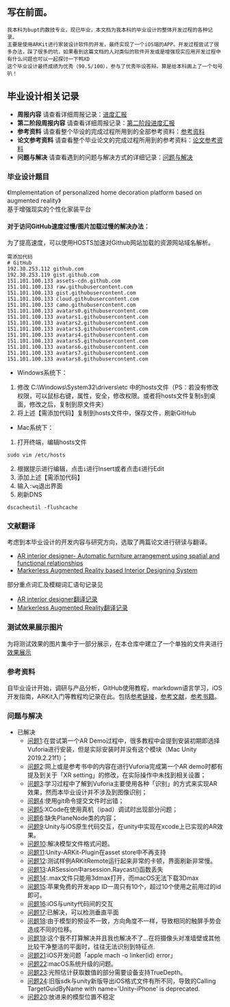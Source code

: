 ## 写在前面。   
    我本科为bupt的数技专业，现已毕业，本文档为我本科的毕业设计的整体开发过程的各种记录。   
    主要是使用ARKit进行家装设计软件的开发，最终实现了一个iOS端的APP。开发过程尝试了很多办法，踩了很多的坑，如果看到这篇文档的人对类似的软件开发或是增强现实应用开发过程中有什么问题也可以一起探讨一下鸭XD   
    这个毕业设计最终成绩为优秀（90.5/100），参与了优秀毕设答辩。算是给本科画上了一个句号叭！     
## 毕业设计相关记录   
- **周报内容**  请查看详细周报记录：[进度汇报](https://github.com/clarazwen/ProgressReport/blob/master/Weekly.md)   
- **第二阶段周报内容**  请查看详细周报记录：[第二阶段进度汇报](https://github.com/clarazwen/ProgressReport/blob/master/Weekly2.0.md)   
- **参考资料**  请查看整个毕设的完成过程所用到的全部参考资料：[参考资料](https://github.com/clarazwen/ProgressReport/blob/master/References/References.md)  
- **论文参考资料**  请查看整个毕业论文的完成过程所用到的参考资料：[论文参考资料](https://github.com/clarazwen/ProgressReport/blob/master/References/GraduationStudyReferences.md)  
- **问题与解决** 请查看遇到的问题与解决方式的详细记录：[问题与解决](https://github.com/clarazwen/ProgressReport/blob/master/ProblemsAndSolutions/Problems_and_solutions.md)    
### 毕业设计题目
《Implementation of personalized home decoration platform based on augmented reality》  
基于增强现实的个性化家装平台    

#### 对于访问GitHub速度过慢/图片加载过慢的解决办法：
为了提高速度，可以使用HOSTS加速对Github网站加载的资源网站域名解析。   
~~~  
需添加代码
# GitHub   
192.30.253.112 github.com 
192.30.253.119 gist.github.com 
151.101.100.133 assets-cdn.github.com 
151.101.100.133 raw.githubusercontent.com 
151.101.100.133 gist.githubusercontent.com 
151.101.100.133 cloud.githubusercontent.com 
151.101.100.133 camo.githubusercontent.com 
151.101.100.133 avatars0.githubusercontent.com 
151.101.100.133 avatars1.githubusercontent.com 
151.101.100.133 avatars2.githubusercontent.com 
151.101.100.133 avatars3.githubusercontent.com 
151.101.100.133 avatars4.githubusercontent.com 
151.101.100.133 avatars5.githubusercontent.com 
151.101.100.133 avatars6.githubusercontent.com 
151.101.100.133 avatars7.githubusercontent.com 
151.101.100.133 avatars8.githubusercontent.com 
~~~
- Windows系统下：  
1. 修改 C:\Windows\System32\drivers\etc 中的hosts文件（PS：若没有修改权限，可以鼠标右键，属性，安全，修改权限。或者将hosts文件复制s到桌面，修改之后，复制到原文件夹）  
2. 将上述【需添加代码】复制到hosts文件中，保存文件，刷新GitHub  

- Mac系统下：  

1. 打开终端，编辑hosts文件  
~~~
sudo vim /etc/hosts
~~~     
2. 根据提示进行编辑，点击`i`进行Insert或者点击`E`进行Edit   
3. 添加上述【需添加代码】
4. 输入`:wq`退出界面
5. 刷新DNS
~~~
dscacheutil -flushcache
~~~     
### 文献翻译  
考虑到本毕业设计的开发内容与研究方向，选取了两篇论文进行研读与翻译。  
- [AR interior designer- Automatic furniture arrangement using spatial and functional relationships](https://ieeexplore.ieee.org/abstract/document/7136652/)  
- [Markerless Augmented Reality based Interior Designing System](https://ieeexplore.ieee.org/abstract/document/8537349/)  

部分重点词汇及模糊词汇语句记录见  
- [AR interior designer翻译记录](https://github.com/clarazwen/ProgressReport/blob/master/LiteratureTranslation/Translation_ARInteriorDesigner_ReferenceWords.md)
- [Markerless Augmented Reality翻译记录](https://github.com/clarazwen/ProgressReport/blob/master/LiteratureTranslation/Translation_Markerless_ReferenceWords.md)
### 测试效果展示图片  
为将测试效果的图片集中于一部分展示，在本仓库中建立了一个单独的文件夹进行[效果展示](https://github.com/clarazwen/ProgressReport/tree/master/Pictures/TestPictures_Tutorial)  

### 参考资料  
自毕业设计开始，调研与产品分析，GitHub使用教程，markdown语言学习，iOS开发指南，ARKit入门等教程均记录在此。包括[参考链接](https://github.com/clarazwen/ProgressReport/blob/master/References/References.md#%E5%8F%82%E8%80%83%E9%93%BE%E6%8E%A5%E9%83%A8%E5%88%86)，[参考文献](https://github.com/clarazwen/ProgressReport/blob/master/References/References.md#%E5%8F%82%E8%80%83%E6%96%87%E7%8C%AE)，[参考书籍](https://github.com/clarazwen/ProgressReport/blob/master/References/References.md#%E5%8F%82%E8%80%83%E6%96%87%E7%8C%AE)。

### 问题与解决  
- 已解决  
  - [问题1](https://github.com/clarazwen/ProgressReport/blob/master/ProblemsAndSolutions/Problems_and_solutions.md#%E9%97%AE%E9%A2%981):在尝试第一个AR Demo过程中，很多教程中会提到安装初期即选择Vuforia进行安装，但是实际安装时并没有这个模块（Mac Unity 2019.2.21f1）；    
  - [问题2](https://github.com/clarazwen/ProgressReport/blob/master/ProblemsAndSolutions/Problems_and_solutions.md#%E9%97%AE%E9%A2%982):网上或是参考书中的内容在进行Vuforia完成第一个AR demo时都有提及到关于「XR setting」的修改，在实际操作中未找到相关设置；   
  - [问题3](https://github.com/clarazwen/ProgressReport/blob/master/ProblemsAndSolutions/Problems_and_solutions.md#%E9%97%AE%E9%A2%983):学习过程中了解到Vuforia主要使用各种「识别」的方式来实现AR效果，然而本毕业设计并不涉及到图像识别；   
  - [问题4](https://github.com/clarazwen/ProgressReport/blob/master/ProblemsAndSolutions/Problems_and_solutions.md#%E9%97%AE%E9%A2%984):使用git命令提交文件时出错； 
  - [问题5](https://github.com/clarazwen/ProgressReport/blob/master/ProblemsAndSolutions/Problems_and_solutions.md#%E9%97%AE%E9%A2%985):XCode在使用真机（ipad）调试时出现部分问题；
  - [问题6](https://github.com/clarazwen/ProgressReport/blob/master/ProblemsAndSolutions/Problems_and_solutions.md#%E9%97%AE%E9%A2%986):缺失PlaneNode类的内容；  
  - [问题9](https://github.com/clarazwen/ProgressReport/blob/master/ProblemsAndSolutions/Problems_and_solutions.md#%E9%97%AE%E9%A2%989):Unity与iOS原生代码交互，在unity中实现在xcode上已实现的AR效果。
  - [问题10](https://github.com/clarazwen/ProgressReport/blob/master/ProblemsAndSolutions/Problems_and_solutions.md#%E9%97%AE%E9%A2%9810):解决模型文件格式问题。
  - [问题11](https://github.com/clarazwen/ProgressReport/blob/master/ProblemsAndSolutions/Problems_and_solutions.md#%E9%97%AE%E9%A2%9811):Unity-ARKit-Plugin在asset store中不再支持  
  - [问题12](https://github.com/clarazwen/ProgressReport/blob/master/ProblemsAndSolutions/Problems_and_solutions.md#%E9%97%AE%E9%A2%9812):测试样例ARKitRemote运行起来非常的卡顿，界面刷新非常慢。  
  - [问题13](https://github.com/clarazwen/ProgressReport/blob/master/ProblemsAndSolutions/Problems_and_solutions.md#%E9%97%AE%E9%A2%9813):ARSession中arsession.Raycast()函数丢失   
  - [问题14](https://github.com/clarazwen/ProgressReport/blob/master/ProblemsAndSolutions/Problems_and_solutions.md#%E9%97%AE%E9%A2%9814):.max文件只能用3dmax打开，而macOS无法下载3Dmax   
  - [问题15](https://github.com/clarazwen/ProgressReport/blob/master/ProblemsAndSolutions/Problems_and_solutions.md#%E9%97%AE%E9%A2%9815):苹果免费的开发app ID一周只有10个，超过10个使用之前用过的id即可。   
  - [问题16](https://github.com/clarazwen/ProgressReport/blob/master/ProblemsAndSolutions/Problems_and_solutions.md#%E9%97%AE%E9%A2%9816):iOS与unity代码间的交互   
  - [问题17](https://github.com/clarazwen/ProgressReport/blob/master/ProblemsAndSolutions/Problems_and_solutions.md#%E9%97%AE%E9%A2%9817):已解决，可以检测垂直平面    
  - [问题18](https://github.com/clarazwen/ProgressReport/blob/master/ProblemsAndSolutions/Problems_and_solutions.md#%E9%97%AE%E9%A2%9818):由于模型的预设不一致，方向角度不一样，导致相同的触屏手势会造成不同的位移。  
  - [问题19](https://github.com/clarazwen/ProgressReport/blob/master/ProblemsAndSolutions/Problems_and_solutions.md#%E9%97%AE%E9%A2%9819):这个我不打算解决并且我也解决不了...在将摄像头对准墙壁或其他比较干净整洁的平面时，往往无法识别到特征点.     
  - [问题21](https://github.com/clarazwen/ProgressReport/blob/master/ProblemsAndSolutions/Problems_and_solutions.md#%E9%97%AE%E9%A2%9821):iOS开发问题「apple mach -o linker(id) error」
  - [问题22](https://github.com/clarazwen/ProgressReport/blob/master/ProblemsAndSolutions/Problems_and_solutions.md#%E9%97%AE%E9%A2%9822):macOS系统升级的问题。   
  - [问题23](https://github.com/clarazwen/ProgressReport/blob/master/ProblemsAndSolutions/Problems_and_solutions.md#%E9%97%AE%E9%A2%9823):光照估计获取数值的部分需要设备支持TrueDepth。   
  - [问题24](https://github.com/clarazwen/ProgressReport/blob/master/ProblemsAndSolutions/Problems_and_solutions.md#%E9%97%AE%E9%A2%9824):旧版sdk与unity新版导出iOS格式文件有所不同，导致的Calling TargetGuidByName with name='Unity-iPhone' is deprecated.     
  - [问题20](https://github.com/clarazwen/ProgressReport/blob/master/ProblemsAndSolutions/Problems_and_solutions.md#%E9%97%AE%E9%A2%9820):放进来的模型位置不稳定  



